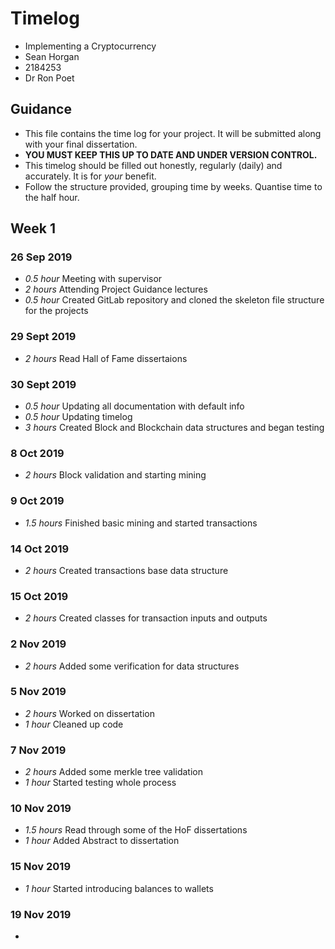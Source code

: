 # Timelog

* Implementing a Cryptocurrency
* Sean Horgan
* 2184253
* Dr Ron Poet

## Guidance

* This file contains the time log for your project. It will be submitted along with your final dissertation.
* **YOU MUST KEEP THIS UP TO DATE AND UNDER VERSION CONTROL.**
* This timelog should be filled out honestly, regularly (daily) and accurately. It is for *your* benefit.
* Follow the structure provided, grouping time by weeks.  Quantise time to the half hour.

## Week 1

### 26 Sep 2019

* *0.5 hour* Meeting with supervisor
* *2 hours* Attending Project Guidance lectures 
* *0.5 hour* Created GitLab repository and cloned the skeleton file structure for the projects

### 29 Sept 2019

* *2 hours* Read Hall of Fame dissertaions

### 30 Sept 2019

* *0.5 hour* Updating all documentation with default info
* *0.5 hour* Updating timelog
* *3 hours* Created Block and Blockchain data structures and began testing

### 8 Oct 2019

* *2 hours* Block validation and starting mining

### 9 Oct 2019

* *1.5 hours* Finished basic mining and started transactions

### 14 Oct 2019

* *2 hours* Created transactions base data structure

### 15 Oct 2019

* *2 hours* Created classes for transaction inputs and outputs

### 2 Nov 2019

* *2 hours* Added some verification for data structures

### 5 Nov 2019

* *2 hours* Worked on dissertation
* *1 hour* Cleaned up code

### 7 Nov 2019

* *2 hours* Added some merkle tree validation
* *1 hour* Started testing whole process

### 10 Nov 2019

* *1.5 hours* Read through some of the HoF dissertations
* *1 hour* Added Abstract to dissertation

### 15 Nov 2019

* *1 hour* Started introducing balances to wallets

### 19 Nov 2019

*